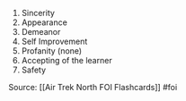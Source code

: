 1. Sincerity
2. Appearance
3. Demeanor
4. Self Improvement
5. Profanity (none)
6. Accepting of the learner
7. Safety



Source: [[Air Trek North FOI Flashcards]] #foi

